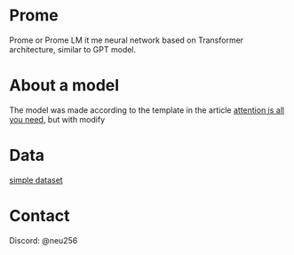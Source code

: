 # Prome
Prome or Prome LM it me neural network based on Transformer architecture, similar to GPT model.

# About a model
The model was made according to the template in the article [attention is all you need](https://arxiv.org/abs/1706.03762), but with modify

# Data
[simple dataset](https://github.com/GitNeu256/data)

# Contact 
Discord: @neu256
